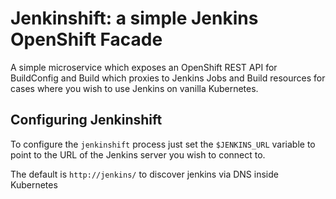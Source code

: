 # Jenkinshift: a simple Jenkins OpenShift Facade

A simple microservice which exposes an OpenShift REST API for BuildConfig and Build which proxies to Jenkins Jobs and Build resources for cases where you wish to use Jenkins on vanilla Kubernetes.

## Configuring Jenkinshift

To configure the `jenkinshift` process just set the `$JENKINS_URL` variable to point to the URL of the Jenkins server you wish to connect to.

The default is `http://jenkins/` to discover jenkins via DNS inside Kubernetes
